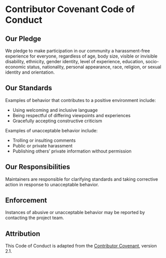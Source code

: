 # Contributor Covenant Code of Conduct

## Our Pledge
We pledge to make participation in our community a harassment-free experience for everyone, regardless of age, body size, visible or invisible disability, ethnicity, gender identity, level of experience, education, socio-economic status, nationality, personal appearance, race, religion, or sexual identity and orientation.

## Our Standards
Examples of behavior that contributes to a positive environment include:
- Using welcoming and inclusive language
- Being respectful of differing viewpoints and experiences
- Gracefully accepting constructive criticism

Examples of unacceptable behavior include:
- Trolling or insulting comments
- Public or private harassment
- Publishing others’ private information without permission

## Our Responsibilities
Maintainers are responsible for clarifying standards and taking corrective action in response to unacceptable behavior.

## Enforcement
Instances of abusive or unacceptable behavior may be reported by contacting the project team.

## Attribution
This Code of Conduct is adapted from the [Contributor Covenant](https://www.contributor-covenant.org), version 2.1.
